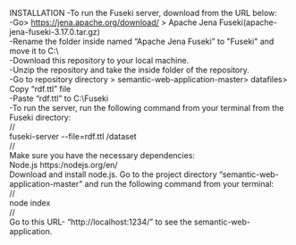 INSTALLATION
-To run the Fuseki server, download from the URL below: <br>
-Go> https://jena.apache.org/download/ > Apache Jena Fuseki(apache-jena-fuseki-3.17.0.tar.gz) <br>
-Rename the folder inside named “Apache Jena Fuseki” to "Fuseki" and move it to C:\ <br>
-Download this repository to your local machine. <br>
-Unzip the repository and take the inside folder of the repository. <br>
-Go to repository directory > semantic-web-application-master> datafiles> Copy “rdf.ttl” file<br>
-Paste “rdf.ttl” to C:\Fuseki<br>
-To run the server, run the following command from your terminal from the Fuseki directory: <br>
//<br>
fuseki-server --file=rdf.ttl /dataset <br>
//<br>
Make sure you have the necessary dependencies: <br>
Node.js https:/nodejs.org/en/<br>
Download and install node.js. Go to the project directory “semantic-web-application-master” and run the following command from your terminal: <br>
//<br>
node index<br>
//<br>
Go to this URL- “http://localhost:1234/” to see the semantic-web-application. <br>

